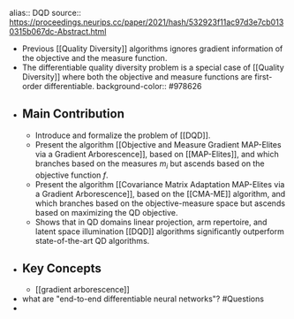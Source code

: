 alias:: DQD
source:: https://proceedings.neurips.cc/paper/2021/hash/532923f11ac97d3e7cb0130315b067dc-Abstract.html

- Previous [[Quality Diversity]] algorithms ignores gradient information of the objective and the measure function.
- The differentiable quality diversity problem is a special case of [[Quality Diversity]] where both the objective and measure functions are first-order differentiable.
  background-color:: #978626
- ## Main Contribution
	- Introduce and formalize the problem of [[DQD]].
	- Present the algorithm [[Objective and Measure Gradient MAP-Elites via a Gradient Arborescence]], based on [[MAP-Elites]], and which branches based on the measures $m_i$ but ascends based on the objective function $f$.
	- Present the algorithm [[Covariance Matrix Adaptation MAP-Elites via a Gradient Arborescence]], based on the [[CMA-ME]] algorithm, and which branches based on the objective-measure space but ascends based on maximizing the QD objective.
	- Shows that in QD domains linear projection, arm repertoire, and latent space illumination [[DQD]] algorithms significantly outperform state-of-the-art QD algorithms.
- ## Key Concepts
	- [[gradient arborescence]]
- what are "end-to-end differentiable neural networks"? #Questions
-